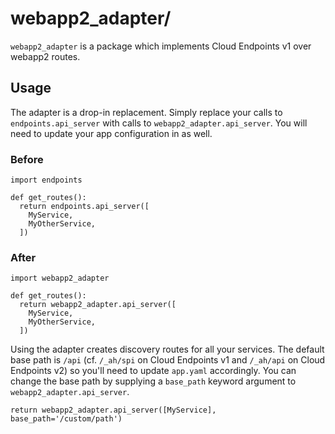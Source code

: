 # webapp2_adapter/

`webapp2_adapter` is a package which implements Cloud Endpoints v1 over
webapp2 routes.

## Usage

The adapter is a drop-in replacement. Simply replace your calls to
`endpoints.api_server` with calls to `webapp2_adapter.api_server`.
You will need to update your app configuration in as well.

### Before

```
import endpoints

def get_routes():
  return endpoints.api_server([
    MyService,
    MyOtherService,
  ])
```

### After

```
import webapp2_adapter

def get_routes():
  return webapp2_adapter.api_server([
    MyService,
    MyOtherService,
  ])
```

Using the adapter creates discovery routes for all your services. The default
base path is `/api` (cf. `/_ah/spi` on Cloud Endpoints v1 and `/_ah/api` on
Cloud Endpoints v2) so you'll need to update `app.yaml` accordingly. You can
change the base path by supplying a `base_path` keyword argument to
`webapp2_adapter.api_server`.

```
return webapp2_adapter.api_server([MyService], base_path='/custom/path')
```
